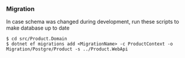 ### Migration

In case schema was changed during development, run these scripts to make database up to date

```
$ cd src/Product.Domain
$ dotnet ef migrations add <MigrationName> -c ProductContext -o Migration/Postgre/Product -s ../Product.WebApi
```